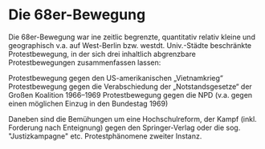 # Die 68er-Bewegung  

Die 68er-Bewegung war ine zeitlic begrenzte, quantitativ relativ kleine und geographisch v.a. auf West-Berlin bzw. westdt. Univ.-Städte beschränkte Protestbewegung, in der sich drei inhaltlich abgrenzbare Protestbewegungen zusammenfassen lassen:

Protestbewegung gegen den US-amerikanischen „Vietnamkrieg“
Protestbewegung gegen die Verabschiedung der „Notstandsgesetze“ der Großen Koalition 1966–1969
Protestbewegung gegen die NPD (v.a. gegen einen möglichen Einzug in den Bundestag 1969)

Daneben sind die Bemühungen um eine Hochschulreform, der Kampf (inkl. Forderung nach Enteignung) gegen den Springer-Verlag oder die sog. "Justizkampagne" etc. Protestphänomene zweiter Instanz.
